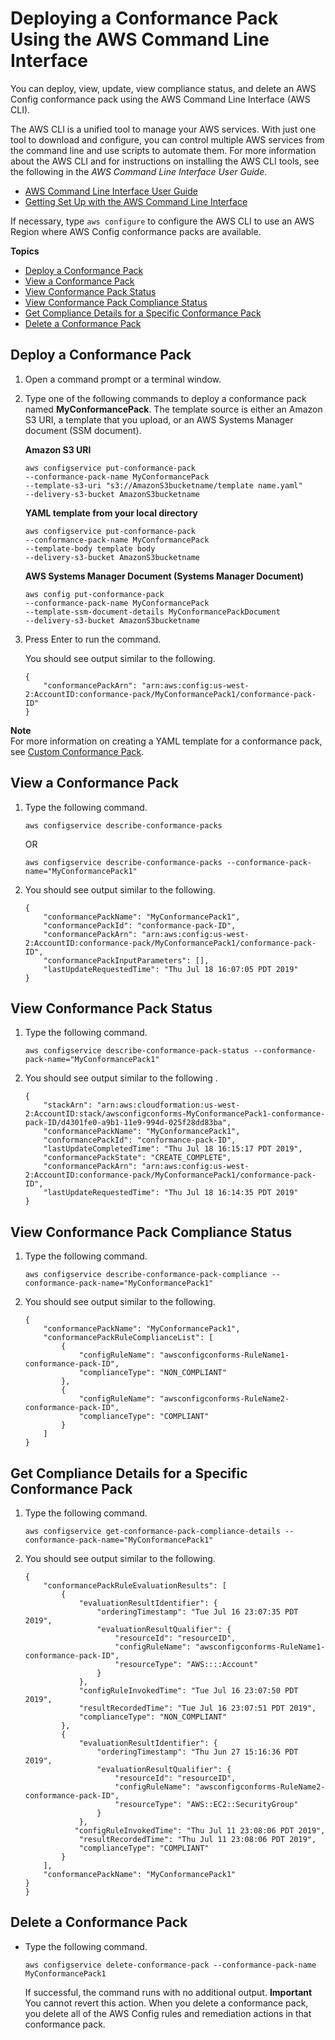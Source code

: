 # Deploying a Conformance Pack Using the AWS Command Line Interface<a name="conformance-pack-cli"></a>

You can deploy, view, update, view compliance status, and delete an AWS Config conformance pack using the AWS Command Line Interface \(AWS CLI\)\.

The AWS CLI is a unified tool to manage your AWS services\. With just one tool to download and configure, you can control multiple AWS services from the command line and use scripts to automate them\. For more information about the AWS CLI and for instructions on installing the AWS CLI tools, see the following in the *AWS Command Line Interface User Guide*\.
+ [AWS Command Line Interface User Guide](https://docs.aws.amazon.com/cli/latest/userguide/)
+ [Getting Set Up with the AWS Command Line Interface](https://docs.aws.amazon.com/cli/latest/userguide/cli-chap-getting-set-up.html) 

If necessary, type `aws configure` to configure the AWS CLI to use an AWS Region where AWS Config conformance packs are available\.

**Topics**
+ [Deploy a Conformance Pack](#deploy-a-conformance-pack-cli)
+ [View a Conformance Pack](#view-a-conformance-pack)
+ [View Conformance Pack Status](#view-a-conformance-pack-status)
+ [View Conformance Pack Compliance Status](#view-a-conformance-pack-compliance-status)
+ [Get Compliance Details for a Specific Conformance Pack](#get-conformance-pack-compliance-details)
+ [Delete a Conformance Pack](#delete-a-conformance-pack-cli)

## Deploy a Conformance Pack<a name="deploy-a-conformance-pack-cli"></a>

1. Open a command prompt or a terminal window\.

1. Type one of the following commands to deploy a conformance pack named **MyConformancePack**\. The template source is either an Amazon S3 URI, a template that you upload, or an AWS Systems Manager document \(SSM document\)\.

   **Amazon S3 URI**

   ```
   aws configservice put-conformance-pack
   --conformance-pack-name MyConformancePack
   --template-s3-uri "s3://AmazonS3bucketname/template name.yaml"
   --delivery-s3-bucket AmazonS3bucketname
   ```

   **YAML template from your local directory**

   ```
   aws configservice put-conformance-pack
   --conformance-pack-name MyConformancePack
   --template-body template body
   --delivery-s3-bucket AmazonS3bucketname
   ```

   **AWS Systems Manager Document \(Systems Manager Document\)**

   ```
   aws config put-conformance-pack
   --conformance-pack-name MyConformancePack
   --template-ssm-document-details MyConformancePackDocument
   --delivery-s3-bucket AmazonS3bucketname
   ```

1. Press Enter to run the command\.

   You should see output similar to the following\.

   ```
   {
       "conformancePackArn": "arn:aws:config:us-west-2:AccountID:conformance-pack/MyConformancePack1/conformance-pack-ID"
   }
   ```

**Note**  
For more information on creating a YAML template for a conformance pack, see [Custom Conformance Pack](https://docs.aws.amazon.com/config/latest/developerguide/custom-conformance-pack.html)\.

## View a Conformance Pack<a name="view-a-conformance-pack"></a>

1. Type the following command\.

   ```
   aws configservice describe-conformance-packs 
   ```

   OR

   ```
   aws configservice describe-conformance-packs --conformance-pack-name="MyConformancePack1"
   ```

1. You should see output similar to the following\.

   ```
   {
       "conformancePackName": "MyConformancePack1",
       "conformancePackId": "conformance-pack-ID",
       "conformancePackArn": "arn:aws:config:us-west-2:AccountID:conformance-pack/MyConformancePack1/conformance-pack-ID",
       "conformancePackInputParameters": [],
       "lastUpdateRequestedTime": "Thu Jul 18 16:07:05 PDT 2019"
   }
   ```

## View Conformance Pack Status<a name="view-a-conformance-pack-status"></a>

1. Type the following command\.

   ```
   aws configservice describe-conformance-pack-status --conformance-pack-name="MyConformancePack1"
   ```

1. You should see output similar to the following \.

   ```
   {
       "stackArn": "arn:aws:cloudformation:us-west-2:AccountID:stack/awsconfigconforms-MyConformancePack1-conformance-pack-ID/d4301fe0-a9b1-11e9-994d-025f28dd83ba",
       "conformancePackName": "MyConformancePack1",
       "conformancePackId": "conformance-pack-ID",
       "lastUpdateCompletedTime": "Thu Jul 18 16:15:17 PDT 2019",
       "conformancePackState": "CREATE_COMPLETE",
       "conformancePackArn": "arn:aws:config:us-west-2:AccountID:conformance-pack/MyConformancePack1/conformance-pack-ID",
       "lastUpdateRequestedTime": "Thu Jul 18 16:14:35 PDT 2019"
   }
   ```

## View Conformance Pack Compliance Status<a name="view-a-conformance-pack-compliance-status"></a>

1. Type the following command\.

   ```
   aws configservice describe-conformance-pack-compliance --conformance-pack-name="MyConformancePack1"
   ```

1. You should see output similar to the following\.

   ```
   {
       "conformancePackName": "MyConformancePack1",
       "conformancePackRuleComplianceList": [
           {
               "configRuleName": "awsconfigconforms-RuleName1-conformance-pack-ID",
               "complianceType": "NON_COMPLIANT"
           },
           {
               "configRuleName": "awsconfigconforms-RuleName2-conformance-pack-ID",
               "complianceType": "COMPLIANT"
           }
       ]
   }
   ```

## Get Compliance Details for a Specific Conformance Pack<a name="get-conformance-pack-compliance-details"></a>

1. Type the following command\.

   ```
   aws configservice get-conformance-pack-compliance-details --conformance-pack-name="MyConformancePack1"
   ```

1. You should see output similar to the following\.

   ```
   {
       "conformancePackRuleEvaluationResults": [
           {
               "evaluationResultIdentifier": {
                   "orderingTimestamp": "Tue Jul 16 23:07:35 PDT 2019",
                   "evaluationResultQualifier": {
                       "resourceId": "resourceID",
                       "configRuleName": "awsconfigconforms-RuleName1-conformance-pack-ID",
                       "resourceType": "AWS::::Account"
                   }
               },
               "configRuleInvokedTime": "Tue Jul 16 23:07:50 PDT 2019",
               "resultRecordedTime": "Tue Jul 16 23:07:51 PDT 2019",
               "complianceType": "NON_COMPLIANT"
           },
           {
               "evaluationResultIdentifier": {
                   "orderingTimestamp": "Thu Jun 27 15:16:36 PDT 2019",
                   "evaluationResultQualifier": {
                       "resourceId": "resourceID",
                       "configRuleName": "awsconfigconforms-RuleName2-conformance-pack-ID",
                       "resourceType": "AWS::EC2::SecurityGroup"
                   }
               },
              "configRuleInvokedTime": "Thu Jul 11 23:08:06 PDT 2019",
               "resultRecordedTime": "Thu Jul 11 23:08:06 PDT 2019",
               "complianceType": "COMPLIANT"
           }
       ],
       "conformancePackName": "MyConformancePack1"
   }
   }
   ```

## Delete a Conformance Pack<a name="delete-a-conformance-pack-cli"></a>
+ Type the following command\.

  ```
  aws configservice delete-conformance-pack --conformance-pack-name MyConformancePack1
  ```

  If successful, the command runs with no additional output\.
**Important**  
You cannot revert this action\. When you delete a conformance pack, you delete all of the AWS Config rules and remediation actions in that conformance pack\.